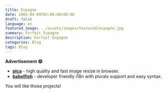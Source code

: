 ```yaml
---
title: Espagne
date: 2001-04-09T03:00:00+00:00
draft: false
language: en
featured_image: ../assets/images/featured/espagne.jpg
summary: Forfait Espagne
description: Forfait Espagne
categories: Blog
tags: Blog
---
```


__Advertisement :smile:__

- __[pica](https://nodeca.github.io/pica/demo/)__ - high quality and fast image
  resize in browser.
- __[babelfish](https://github.com/nodeca/babelfish/)__ - developer friendly
  i18n with plurals support and easy syntax.

You will like those projects!
